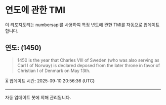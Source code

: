 
# 연도에 관한 TMI

이 리포지토리는 numbersapi를 사용하여 특정 년도에 관한 TMI를 자동으로 업데이트합니다.

## 연도: (1450)
> 1450 is the year that Charles VIII of Sweden (who was also serving as Carl I of Norway) is declared deposed from the later throne in favor of Christian I of Denmark on May 13th.

⏳ 업데이트 시간: 2025-09-10 20:56:36 (UTC)

---
자동 업데이트 봇에 의해 관리됩니다.
